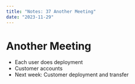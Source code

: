 ```yaml
---
title: "Notes: 37 Another Meeting"
date: "2023-11-29"
---
```


# Another Meeting

 - Each user does deployment
 - Customer accounts
 - Next week: Customer deployment and transfer
